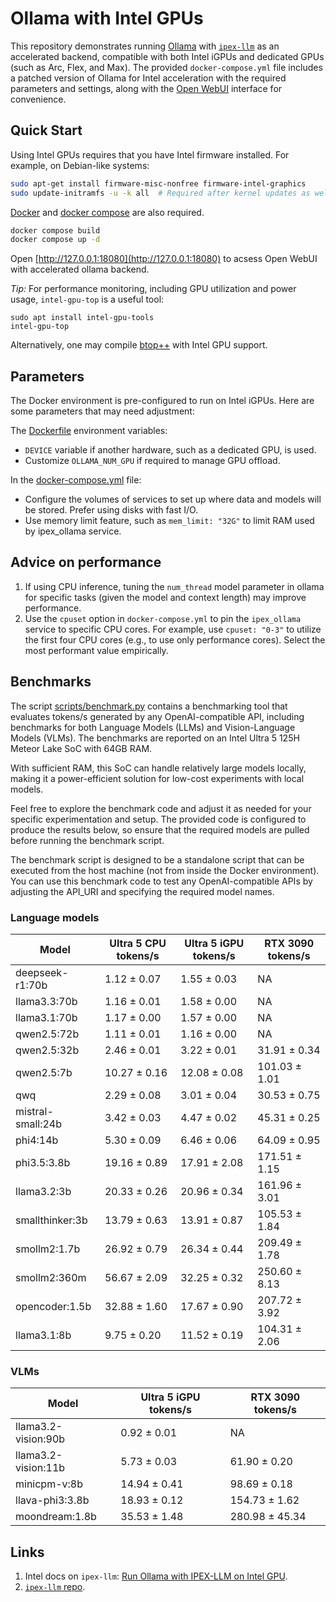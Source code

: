 # Ollama with Intel GPUs

This repository demonstrates running [Ollama](https://github.com/ollama/ollama) with [`ipex-llm`](https://github.com/intel/ipex-llm) as an accelerated backend, compatible with both Intel iGPUs and dedicated GPUs (such as Arc, Flex, and Max). The provided `docker-compose.yml` file includes a patched version of Ollama for Intel acceleration with the required parameters and settings, along with the [Open WebUI](https://docs.openwebui.com/) interface for convenience.

## Quick Start

Using Intel GPUs requires that you have Intel firmware installed. For example, on Debian-like systems:

```bash
sudo apt-get install firmware-misc-nonfree firmware-intel-graphics
sudo update-initramfs -u -k all  # Required after kernel updates as well.
```

[Docker](https://docs.docker.com/engine/install/) and [docker compose](https://docs.docker.com/compose/install/) are also required.

```bash
docker compose build
docker compose up -d
```

Open [http://127.0.0.1:18080](http://127.0.0.1:18080) to acsess Open WebUI with accelerated ollama backend.

_Tip:_  For performance monitoring, including GPU utilization and power usage, `intel-gpu-top` is a useful tool:
```
sudo apt install intel-gpu-tools
intel-gpu-top
```

Alternatively, one may compile [btop++](https://github.com/aristocratos/btop) with Intel GPU support.

## Parameters

The Docker environment is pre-configured to run on Intel iGPUs. Here are some parameters that may need adjustment:

The [Dockerfile](Dockerfile) environment variables:
* `DEVICE` variable if another hardware, such as a dedicated GPU, is used.
* Customize `OLLAMA_NUM_GPU` if required to manage GPU offload.

In the [docker-compose.yml](docker-compose.yml) file:
* Configure the volumes of services to set up where data and models will be stored. Prefer using disks with fast I/O.
* Use memory limit feature, such as `mem_limit: "32G"` to limit RAM used by ipex_ollama service.

## Advice on performance

1. If using CPU inference, tuning the `num_thread` model parameter in ollama for specific tasks (given the model and context length) may improve performance.
2. Use the `cpuset` option in `docker-compose.yml` to pin the `ipex_ollama` service to specific CPU cores. For example, use `cpuset: "0-3"` to utilize the first four CPU cores (e.g., to use only performance cores). Select the most performant value empirically.

## Benchmarks

The script [scripts/benchmark.py](scripts/benchmark.py) contains a benchmarking tool that evaluates tokens/s generated by any OpenAI-compatible API, including benchmarks for both Language Models (LLMs) and Vision-Language Models (VLMs). The benchmarks are reported on an Intel Ultra 5 125H Meteor Lake SoC with 64GB RAM.

With sufficient RAM, this SoC can handle relatively large models locally, making it a power-efficient solution for low-cost experiments with local models.

Feel free to explore the benchmark code and adjust it as needed for your specific experimentation and setup. The provided code is configured to produce the results below, so ensure that the required models are pulled before running the benchmark script.

The benchmark script is designed to be a standalone script that can be executed from the host machine (not from inside the Docker environment). You can use this benchmark code to test any OpenAI-compatible APIs by adjusting the API_URI and specifying the required model names.

### Language models

| Model               | Ultra 5 CPU tokens/s      | Ultra 5 iGPU tokens/s    | RTX 3090 tokens/s          |
|---------------------|---------------------------|--------------------------|----------------------------|
| deepseek-r1:70b     | 1.12 ± 0.07               | 1.55 ± 0.03              | NA                         |
| llama3.3:70b        | 1.16 ± 0.01               | 1.58 ± 0.00              | NA                         |
| llama3.1:70b        | 1.17 ± 0.00               | 1.57 ± 0.00              | NA                         |
| qwen2.5:72b         | 1.11 ± 0.01               | 1.16 ± 0.00              | NA                         |
| qwen2.5:32b         | 2.46 ± 0.01               | 3.22 ± 0.01              | 31.91 ± 0.34               |
| qwen2.5:7b          | 10.27 ± 0.16              | 12.08 ± 0.08             | 101.03 ± 1.01              |
| qwq                 | 2.29 ± 0.08               | 3.01 ± 0.04              | 30.53 ± 0.75               |
| mistral-small:24b   | 3.42 ± 0.03               | 4.47 ± 0.02              | 45.31 ± 0.25               |
| phi4:14b            | 5.30 ± 0.09               | 6.46 ± 0.06              | 64.09 ± 0.95               |
| phi3.5:3.8b         | 19.16 ± 0.89              | 17.91 ± 2.08             | 171.51 ± 1.15              |
| llama3.2:3b         | 20.33 ± 0.26              | 20.96 ± 0.34             | 161.96 ± 3.01              |
| smallthinker:3b     | 13.79 ± 0.63              | 13.91 ± 0.87             | 105.53 ± 1.84              |
| smollm2:1.7b        | 26.92 ± 0.79              | 26.34 ± 0.44             | 209.49 ± 1.78              |
| smollm2:360m        | 56.67 ± 2.09              | 32.25 ± 0.32             | 250.60 ± 8.13              |
| opencoder:1.5b      | 32.88 ± 1.60              | 17.67 ± 0.90             | 207.72 ± 3.92              |
| llama3.1:8b         | 9.75 ± 0.20               | 11.52 ± 0.19             | 104.31 ± 2.06              |

### VLMs

| Model               | Ultra 5 iGPU tokens/s | RTX 3090 tokens/s |
|---------------------|-----------------------|-------------------|
| llama3.2-vision:90b | 0.92 ± 0.01           | NA                |
| llama3.2-vision:11b | 5.73 ± 0.03           | 61.90 ± 0.20      |
| minicpm-v:8b        | 14.94 ± 0.41          | 98.69 ± 0.18      |
| llava-phi3:3.8b     | 18.93 ± 0.12          | 154.73 ± 1.62     |
| moondream:1.8b      | 35.53 ± 1.48          | 280.98 ± 45.34    |


## Links

1. Intel docs on `ipex-llm`: [Run Ollama with IPEX-LLM on Intel GPU](https://ipex-llm-latest.readthedocs.io/en/latest/doc/LLM/Quickstart/ollama_quickstart.html).
2. [`ipex-llm` repo](https://github.com/intel/ipex-llm/tree/main).
